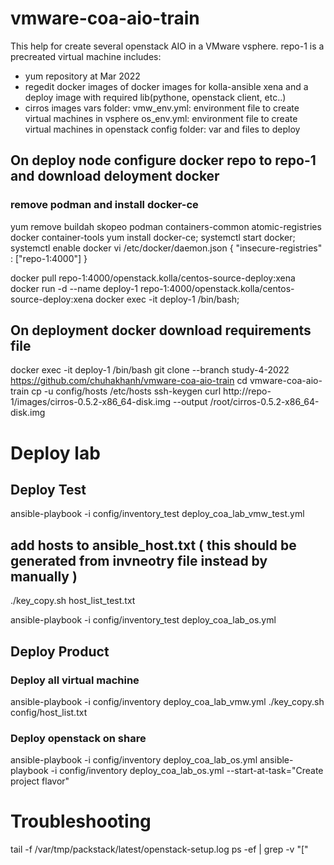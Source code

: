 # vmware-coa-aio-train
This help for create several openstack AIO in a VMware vsphere.
repo-1 is a precreated virtual machine includes:
- yum repository at Mar 2022
- regedit docker images of docker images for kolla-ansible xena and a deploy image with required lib(pythone, openstack client, etc..)
- cirros images
vars folder: 
   vmw_env.yml: environment file to create virtual machines in vsphere
   os_env.yml: environment file to create virtual machines in openstack
config folder: var and files to deploy

## On deploy node configure docker repo to repo-1 and download deloyment docker
### remove podman and install docker-ce
yum remove buildah skopeo podman containers-common atomic-registries docker container-tools
yum install docker-ce; systemctl start docker; systemctl enable docker
vi /etc/docker/daemon.json
{
  "insecure-registries" : ["repo-1:4000"]
}

docker pull repo-1:4000/openstack.kolla/centos-source-deploy:xena
docker run -d --name deploy-1 repo-1:4000/openstack.kolla/centos-source-deploy:xena
docker exec -it deploy-1 /bin/bash; 

## On deployment docker download requirements file

docker exec -it deploy-1 /bin/bash
 git clone --branch study-4-2022 https://github.com/chuhakhanh/vmware-coa-aio-train
cd vmware-coa-aio-train 
cp -u config/hosts /etc/hosts 
ssh-keygen 
curl http://repo-1/images/cirros-0.5.2-x86_64-disk.img --output /root/cirros-0.5.2-x86_64-disk.img 

# Deploy lab

## Deploy Test
ansible-playbook -i config/inventory_test deploy_coa_lab_vmw_test.yml

## add hosts to ansible_host.txt ( this should be generated from invneotry file instead by manually )

./key_copy.sh host_list_test.txt

ansible-playbook -i config/inventory_test deploy_coa_lab_os.yml

## Deploy Product
### Deploy all virtual machine

ansible-playbook -i config/inventory deploy_coa_lab_vmw.yml
./key_copy.sh config/host_list.txt
### Deploy openstack on share 
ansible-playbook -i config/inventory deploy_coa_lab_os.yml
ansible-playbook -i config/inventory deploy_coa_lab_os.yml --start-at-task="Create project flavor"

# Troubleshooting
tail -f /var/tmp/packstack/latest/openstack-setup.log 
ps -ef | grep -v "\["
